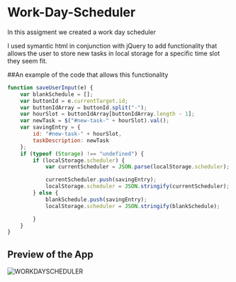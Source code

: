 # Work-Day-Scheduler

In this assigment we created a work day scheduler

I used symantic html in conjunction with jQuery to add functionality that allows the user to store new tasks in local storage for a specific time slot they seem fit. 


##An example of the code that allows this functionality

```javascript
function saveUserInput(e) {
    var blankSchedule = [];
    var buttonId = e.currentTarget.id;
    var buttonIdArray = buttonId.split("-");
    var hourSlot = buttonIdArray[buttonIdArray.length - 1];
    var newTask = $("#new-task-" + hourSlot).val();
    var savingEntry = {
        id: "#new-task-" + hourSlot,
        taskDescription: newTask
    };
    if (typeof (Storage) !== "undefined") {
        if (localStorage.scheduler) {
            var currentScheduler = JSON.parse(localStorage.scheduler);

            currentScheduler.push(savingEntry);
            localStorage.scheduler = JSON.stringify(currentScheduler);
        } else {
            blankSchedule.push(savingEntry);
            localStorage.scheduler = JSON.stringify(blankSchedule);

        }
    }
}
```
## Preview of the App 
 
 ![WORKDAYSCHEDULER](./WDS.gif)
